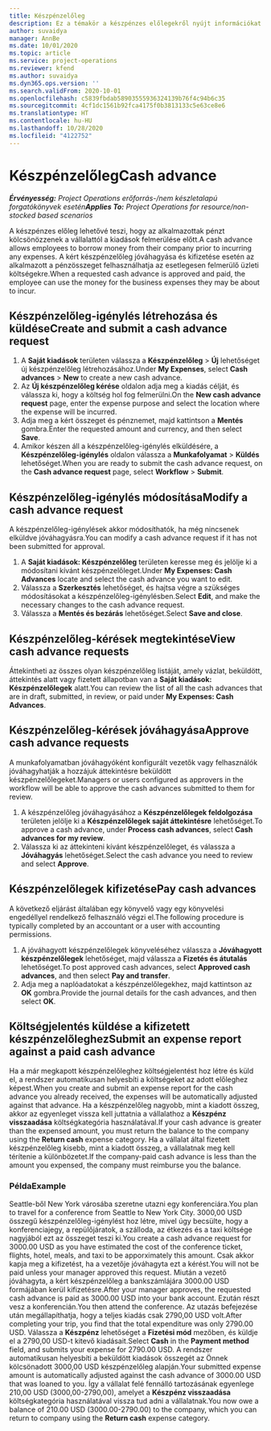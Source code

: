 ```yaml
---
title: Készpénzelőleg
description: Ez a témakör a készpénzes előlegekről nyújt információkat.
author: suvaidya
manager: AnnBe
ms.date: 10/01/2020
ms.topic: article
ms.service: project-operations
ms.reviewer: kfend
ms.author: suvaidya
ms.dyn365.ops.version: ''
ms.search.validFrom: 2020-10-01
ms.openlocfilehash: c5839fbdab58903555936324139b76f4c94b6c35
ms.sourcegitcommit: 4cf1dc1561b92fca4175f0b3813133c5e63ce8e6
ms.translationtype: HT
ms.contentlocale: hu-HU
ms.lasthandoff: 10/28/2020
ms.locfileid: "4122752"
---
```

# <a name="cash-advance"></a><span data-ttu-id="71413-103">Készpénzelőleg</span><span class="sxs-lookup"><span data-stu-id="71413-103">Cash advance</span></span>

<span data-ttu-id="71413-104">_**Érvényesség:** Project Operations erőforrás-/nem készletalapú forgatókönyvek esetén_</span><span class="sxs-lookup"><span data-stu-id="71413-104">_**Applies To:** Project Operations for resource/non-stocked based scenarios_</span></span>

<span data-ttu-id="71413-105">A készpénzes előleg lehetővé teszi, hogy az alkalmazottak pénzt kölcsönözzenek a vállalattól a kiadások felmerülése előtt.</span><span class="sxs-lookup"><span data-stu-id="71413-105">A cash advance allows employees to borrow money from their company prior to incurring any expenses.</span></span> <span data-ttu-id="71413-106">A kért készpénzelőleg jóváhagyása és kifizetése esetén az alkalmazott a pénzösszeget felhasználhatja az esetlegesen felmerülő üzleti költségekre.</span><span class="sxs-lookup"><span data-stu-id="71413-106">When a requested cash advance is approved and paid, the employee can use the money for the business expenses they may be about to incur.</span></span> 

## <a name="create-and-submit-a-cash-advance-request"></a><span data-ttu-id="71413-107">Készpénzelőleg-igénylés létrehozása és küldése</span><span class="sxs-lookup"><span data-stu-id="71413-107">Create and submit a cash advance request</span></span>

1. <span data-ttu-id="71413-108">A **Saját kiadások** területen válassza a **Készpénzelőleg** > **Új** lehetőséget új készpénzelőleg létrehozásához.</span><span class="sxs-lookup"><span data-stu-id="71413-108">Under **My Expenses**, select **Cash advances** > **New** to create a new cash advance.</span></span> 
2. <span data-ttu-id="71413-109">Az **Új készpénzelőleg kérése** oldalon adja meg a kiadás célját, és válassza ki, hogy a költség hol fog felmerülni.</span><span class="sxs-lookup"><span data-stu-id="71413-109">On the **New cash advance request** page, enter the expense purpose and select the location where the expense will be incurred.</span></span>
3. <span data-ttu-id="71413-110">Adja meg a kért összeget és pénznemet, majd kattintson a **Mentés** gombra.</span><span class="sxs-lookup"><span data-stu-id="71413-110">Enter the requested amount and currency, and then select **Save**.</span></span> 
4. <span data-ttu-id="71413-111">Amikor készen áll a készpénzelőleg-igénylés elküldésére, a **Készpénzelőleg-igénylés** oldalon válassza a **Munkafolyamat** > **Küldés** lehetőséget.</span><span class="sxs-lookup"><span data-stu-id="71413-111">When you are ready to submit the cash advance request, on the **Cash advance request** page, select **Workflow** > **Submit**.</span></span>

## <a name="modify-a-cash-advance-request"></a><span data-ttu-id="71413-112">Készpénzelőleg-igénylés módosítása</span><span class="sxs-lookup"><span data-stu-id="71413-112">Modify a cash advance request</span></span>

<span data-ttu-id="71413-113">A készpénzelőleg-igénylések akkor módosíthatók, ha még nincsenek elküldve jóváhagyásra.</span><span class="sxs-lookup"><span data-stu-id="71413-113">You can modify a cash advance request if it has not been submitted for approval.</span></span>

1. <span data-ttu-id="71413-114">A **Saját kiadások: Készpénzelőleg** területen keresse meg és jelölje ki a módosítani kívánt készpénzelőleget.</span><span class="sxs-lookup"><span data-stu-id="71413-114">Under **My Expenses: Cash Advances** locate and select the cash advance you want to edit.</span></span>
2. <span data-ttu-id="71413-115">Válassza a **Szerkesztés** lehetőséget, és hajtsa végre a szükséges módosításokat a készpénzelőleg-igénylésben.</span><span class="sxs-lookup"><span data-stu-id="71413-115">Select **Edit**, and make the necessary changes to the cash advance request.</span></span> 
3. <span data-ttu-id="71413-116">Válassza a **Mentés és bezárás** lehetőséget.</span><span class="sxs-lookup"><span data-stu-id="71413-116">Select **Save and close**.</span></span>


## <a name="view-cash-advance-requests"></a><span data-ttu-id="71413-117">Készpénzelőleg-kérések megtekintése</span><span class="sxs-lookup"><span data-stu-id="71413-117">View cash advance requests</span></span>
<span data-ttu-id="71413-118">Áttekintheti az összes olyan készpénzelőleg listáját, amely vázlat, beküldött, áttekintés alatt vagy fizetett állapotban van a **Saját kiadások: Készpénzelőlegek** alatt.</span><span class="sxs-lookup"><span data-stu-id="71413-118">You can review the list of all the cash advances that are in draft, submitted, in review, or paid under **My Expenses: Cash Advances**.</span></span> 

## <a name="approve-cash-advance-requests"></a><span data-ttu-id="71413-119">Készpénzelőleg-kérések jóváhagyása</span><span class="sxs-lookup"><span data-stu-id="71413-119">Approve cash advance requests</span></span>

<span data-ttu-id="71413-120">A munkafolyamatban jóváhagyóként konfigurált vezetők vagy felhasználók jóváhagyhatják a hozzájuk áttekintésre beküldött készpénzelőlegeket.</span><span class="sxs-lookup"><span data-stu-id="71413-120">Managers or users configured as approvers in the workflow will be able to approve the cash advances submitted to them for review.</span></span> 

1. <span data-ttu-id="71413-121">A készpénzelőleg jóváhagyásához a **Készpénzelőlegek feldolgozása** területen jelölje ki a **Készpénzelőlegek saját áttekintésre** lehetőséget.</span><span class="sxs-lookup"><span data-stu-id="71413-121">To approve a cash advance, under **Process cash advances**, select **Cash advances for my review**.</span></span>
2. <span data-ttu-id="71413-122">Válassza ki az áttekinteni kívánt készpénzelőleget, és válassza a **Jóváhagyás** lehetőséget.</span><span class="sxs-lookup"><span data-stu-id="71413-122">Select the cash advance you need to review and select **Approve**.</span></span>  

## <a name="pay-cash-advances"></a><span data-ttu-id="71413-123">Készpénzelőlegek kifizetése</span><span class="sxs-lookup"><span data-stu-id="71413-123">Pay cash advances</span></span> 
<span data-ttu-id="71413-124">A következő eljárást általában egy könyvelő vagy egy könyvelési engedéllyel rendelkező felhasználó végzi el.</span><span class="sxs-lookup"><span data-stu-id="71413-124">The following procedure is typically completed by an accountant or a user with accounting permissions.</span></span>

1. <span data-ttu-id="71413-125">A jóváhagyott készpénzelőlegek könyveléséhez válassza a **Jóváhagyott készpénzelőlegek** lehetőséget, majd válassza a **Fizetés és átutalás** lehetőséget.</span><span class="sxs-lookup"><span data-stu-id="71413-125">To post approved cash advances, select **Approved cash advances**, and then select **Pay and transfer**.</span></span>  
2. <span data-ttu-id="71413-126">Adja meg a naplóadatokat a készpénzelőlegekhez, majd kattintson az **OK** gombra.</span><span class="sxs-lookup"><span data-stu-id="71413-126">Provide the journal details for the cash advances, and then select **OK**.</span></span> 

## <a name="submit-an-expense-report-against-a-paid-cash-advance"></a><span data-ttu-id="71413-127">Költségjelentés küldése a kifizetett készpénzelőleghez</span><span class="sxs-lookup"><span data-stu-id="71413-127">Submit an expense report against a paid cash advance</span></span> 

<span data-ttu-id="71413-128">Ha a már megkapott készpénzelőleghez költségjelentést hoz létre és küld el, a rendszer automatikusan helyesbíti a költségeket az adott előleghez képest.</span><span class="sxs-lookup"><span data-stu-id="71413-128">When you create and submit an expense report for the cash advance you already received, the expenses will be automatically adjusted against that advance.</span></span> <span data-ttu-id="71413-129">Ha a készpénzelőleg nagyobb, mint a kiadott összeg, akkor az egyenleget vissza kell juttatnia a vállalathoz a **Készpénz visszaadása** költségkategória használatával.</span><span class="sxs-lookup"><span data-stu-id="71413-129">If your cash advance is greater than the expensed amount, you must return the balance to the company using the **Return cash** expense category.</span></span> <span data-ttu-id="71413-130">Ha a vállalat által fizetett készpénzelőleg kisebb, mint a kiadott összeg, a vállalatnak meg kell térítenie a különbözetet.</span><span class="sxs-lookup"><span data-stu-id="71413-130">If the company-paid cash advance is less than the amount you expensed, the company must reimburse you the balance.</span></span> 

### <a name="example"></a><span data-ttu-id="71413-131">Példa</span><span class="sxs-lookup"><span data-stu-id="71413-131">Example</span></span>
<span data-ttu-id="71413-132">Seattle-ből New York városába szeretne utazni egy konferenciára.</span><span class="sxs-lookup"><span data-stu-id="71413-132">You plan to travel for a conference from Seattle to New York City.</span></span> <span data-ttu-id="71413-133">3000,00 USD összegű készpénzelőleg-igénylést hoz létre, mivel úgy becsülte, hogy a konferenciajegy, a repülőjáratok, a szálloda, az étkezés és a taxi költsége nagyjából ezt az összeget teszi ki.</span><span class="sxs-lookup"><span data-stu-id="71413-133">You create a cash advance request for 3000.00 USD as you have estimated the cost of the conference ticket, flights, hotel, meals, and taxi to be apporximately this amount.</span></span> <span data-ttu-id="71413-134">Csak akkor kapja meg a kifizetést, ha a vezetője jóváhagyta ezt a kérést.</span><span class="sxs-lookup"><span data-stu-id="71413-134">You will not be paid unless your manager approved this request.</span></span> <span data-ttu-id="71413-135">Miután a vezető jóváhagyta, a kért készpénzelőleg a bankszámlájára 3000.00 USD formájában kerül kifizetésre.</span><span class="sxs-lookup"><span data-stu-id="71413-135">After your manager approves, the requested cash advance is paid as 3000.00 USD into your bank account.</span></span> <span data-ttu-id="71413-136">Ezután részt vesz a konferencián.</span><span class="sxs-lookup"><span data-stu-id="71413-136">You then attend the conference.</span></span> <span data-ttu-id="71413-137">Az utazás befejezése után megállapíthatja, hogy a teljes kiadás csak 2790,00 USD volt.</span><span class="sxs-lookup"><span data-stu-id="71413-137">After completing your trip, you find that the total expenditure was only 2790.00 USD.</span></span> <span data-ttu-id="71413-138">Válassza a **Készpénz** lehetőséget a **Fizetési mód** mezőben, és küldje el a 2790,00 USD-t kitevő kiadásait.</span><span class="sxs-lookup"><span data-stu-id="71413-138">Select **Cash** in the **Payment method** field, and submits your expense for 2790.00 USD.</span></span> <span data-ttu-id="71413-139">A rendszer automatikusan helyesbíti a beküldött kiadások összegét az Önnek kölcsönadott 3000,00 USD készpénzelőleg alapján.</span><span class="sxs-lookup"><span data-stu-id="71413-139">Your submitted expense amount is automatically adjusted against the cash advance of 3000.00 USD that was loaned to you.</span></span> <span data-ttu-id="71413-140">Így a vállalat felé fennálló tartozásának egyenlege 210,00 USD (3000,00-2790,00), amelyet a **Készpénz visszaadása** költségkategória használatával vissza tud adni a vállalatnak.</span><span class="sxs-lookup"><span data-stu-id="71413-140">You now owe a balance of 210.00 USD (3000.00-2790.00) to the company, which you can return to company using the **Return cash** expense category.</span></span> 
